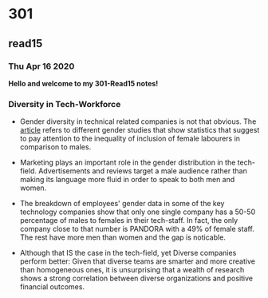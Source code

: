 # 301
## read15
### Thu Apr 16 2020

**Hello and welcome to my 301-Read15 notes!**

### Diversity in Tech-Workforce

* Gender diversity in technical related companies is not that obvious. The [article](https://qz.com/911737/silicon-valleys-gender-gap-is-the-result-of-computer-game-marketing-20-years-ago/) refers to different gender studies that show statistics that suggest to pay attention to the inequality of inclusion of female labourers in comparison to males. 

* Marketing plays an important role in the gender distribution in the tech-field. Advertisements and reviews target a male audience rather than making its language more fluid in order to speak to both men and women.

* The breakdown of employees' gender data in some of the key technology companies show that only one single company has a 50-50 percentage of males to females in their tech-staff. In fact, the only company close to that number is PANDORA with a 49% of female staff. The rest have more men than women and the gap is noticable.

* Although that IS the case in the tech-field, yet Diverse companies perform better: Given that diverse teams are smarter and more creative than homogeneous ones, it is unsurprising that a wealth of research shows a strong correlation between diverse organizations and positive financial outcomes.